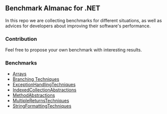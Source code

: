 ## Benchmark Almanac for .NET

In this repo we are collecting benchmarks for different situations, as well as
advices for developers about improving their software's performance.

### Contribution

Feel free to propose your own benchmark with interesting results.

### Benchmarks

- [Arrays](https://github.com/dotneters/dotnet-benchmarks/tree/master/Arrays)
- [Branching Techniques](https://github.com/dotneters/dotnet-benchmarks/tree/master/BranchingTechniques)
- [ExceptionHandlingTechniques](https://github.com/dotneters/dotnet-benchmarks/tree/master/ExceptionHandlingTechniques)
- [IndexedCollectionAbstractions](https://github.com/dotneters/dotnet-benchmarks/tree/master/IndexedCollectionAbstractions)
- [MethodAbstractions](https://github.com/dotneters/dotnet-benchmarks/tree/master/MethodAbstractions)
- [MultipleReturnsTechniques](https://github.com/dotneters/dotnet-benchmarks/tree/master/MultipleReturnsTechniques)
- [StringFormattingTechniques](https://github.com/dotneters/dotnet-benchmarks/tree/master/StringFormattingTechniques)